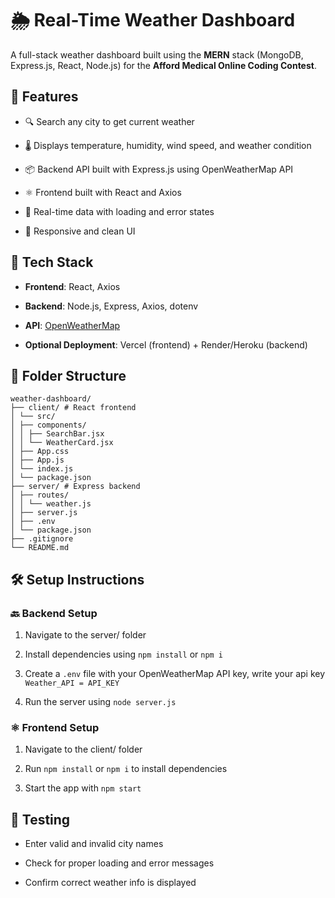 🌦️ Real-Time Weather Dashboard
===============================

A full-stack weather dashboard built using the **MERN** stack (MongoDB, Express.js, React, Node.js) for the **Afford Medical Online Coding Contest**.

🚀 Features
-----------

*   🔍 Search any city to get current weather
    
*   🌡️ Displays temperature, humidity, wind speed, and weather condition
    
*   📦 Backend API built with Express.js using OpenWeatherMap API
    
*   ⚛️ Frontend built with React and Axios
    
*   🎯 Real-time data with loading and error states
    
*   📱 Responsive and clean UI
    

🧩 Tech Stack
-------------

*   **Frontend**: React, Axios
    
*   **Backend**: Node.js, Express, Axios, dotenv
    
*   **API**: [OpenWeatherMap](https://openweathermap.org/appid)
    
*   **Optional Deployment**: Vercel (frontend) + Render/Heroku (backend)
    

📁 Folder Structure
-------------------

``` plane txt
weather-dashboard/
├── client/ # React frontend
│ └── src/
│ ├── components/
│ │ ├── SearchBar.jsx
│ │ └── WeatherCard.jsx
│ ├── App.css
│ ├── App.js
│ └── index.js
│ └── package.json
├── server/ # Express backend
│ ├── routes/
│ │ └── weather.js
│ ├── server.js
│ ├── .env
│ └── package.json
├── .gitignore
└── README.md

```

🛠️ Setup Instructions
----------------------

### 🔙 Backend Setup

1.  Navigate to the server/ folder
    
2.  Install dependencies using `npm install` or `npm i`
    
3.  Create a `.env` file with your OpenWeatherMap API key, write your api key `Weather_API = API_KEY`
    
4.  Run the server using `node server.js`
    

### ⚛️ Frontend Setup

1.  Navigate to the client/ folder
    
2.  Run `npm install` or `npm i` to install dependencies
    
3.  Start the app with `npm start`
    

🧪 Testing
----------

*   Enter valid and invalid city names
    
*   Check for proper loading and error messages
    
*   Confirm correct weather info is displayed
    

